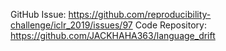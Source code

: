 GitHub Issue: https://github.com/reproducibility-challenge/iclr_2019/issues/97
Code Repository: https://github.com/JACKHAHA363/language_drift
